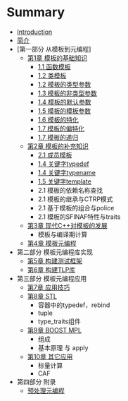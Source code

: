 # Summary

* [Introduction](README.md)
* [简介](readme.md)
* [第一部分 从模板到元编程]
    * [第1章 模板的基础知识](summary/chapter1.md)
        * [1.1 函数模板](chapter1/function_template.md)
        * [1.2 类模板](chapter1/class_template.md)
        * [1.2 模板的类型参数](chapter1/template_type_parameter.md)
        * [1.3 模板的非类型参数](chapter1/template_none_type_parameter.md)
        * [1.4 模板的默认参数](chapter1/template_default_parameter.md)
        * [1.5 模板的模板参数](chapter1/template_template_parameter.md)
        * [1.6 模板的特化](chapter1/template_specialization.md)
        * [1.7 模板的偏特化](chapter1/template_partial_specialization.md)
        * [1.7 模板的递归](chapter1/template_recursion.md)
    * [第2章 模板的补充知识](summary/chapter2.md)
        * [2.1 成员模板](chapter2/member_template.md)
        * [1.4 关键字typedef](chapter2/keyword_typedef.md)
        * [1.4 关键字typename](chapter2/keyword_typename.md)
        * [1.5 关键字template](chapter2/keyword_template.md)
        * 2.1 模板的依赖名称查找
        * 2.1 模板的继承与CTRP模式
        * 2.1 基于模板的组合与police
        * 2.1 模板的SFINAF特性与traits
    * [第3章 现代C++对模板的发展](summary/chapter3.md)
        * 模板与编译期计算
    * [第4章 模板元编程](summary/chapter4.md)
* 第二部分 模板元编程库实现
    * [第5章 构建测试框架](summary/chapter5.md)
    * [第6章 构建TLP库](summary/chapter6.md)
* 第三部分 模板元编程应用
    * [第7章 应用技巧](summary/chapter7.md)
    * [第8章 STL](summary/chapter8.md)
        * 容器中的typedef，rebind
        * tuple
        * type_traits组件
    * [第9章 BOOST MPL](summary/chapter9.md)
        * 组成
        * 基本原理 与 apply
    * [第10章 其它应用](summary/chapter10.md)
        * 标量计算
        * CAF
* 第四部分 附录
    * [预处理元编程](appendix/precompile.md)

